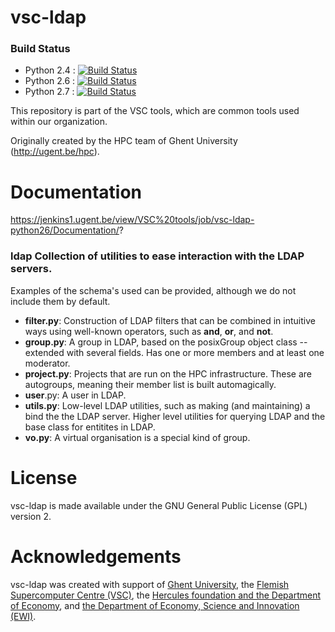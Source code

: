 # vsc-ldap

### Build Status
- Python 2.4 : [![Build Status](https://jenkins1.ugent.be/job/vsc-ldap-python24/badge/icon)](https://jenkins1.ugent.be/job/vsc-base-python24/)
- Python 2.6 : [![Build Status](https://jenkins1.ugent.be/job/vsc-ldap-python26/badge/icon)](https://jenkins1.ugent.be/job/vsc-base-python26/)
- Python 2.7 : [![Build Status](https://jenkins1.ugent.be/job/vsc-ldap-python27/badge/icon)](https://jenkins1.ugent.be/job/vsc-base-python27/)

This repository is part of the VSC tools, which are common tools used within our
organization.

Originally created by the HPC team of Ghent University (http://ugent.be/hpc).

# Documentation
https://jenkins1.ugent.be/view/VSC%20tools/job/vsc-ldap-python26/Documentation/?

### ldap Collection of utilities to ease interaction with the LDAP servers.
Examples of the schema's used can be provided, although we do not include them
by default.
- __filter.py__: Construction of LDAP filters that can be combined in intuitive
  ways using well-known operators, such as __and__, __or__, and __not__.
- __group.py__: A group in LDAP, based on the posixGroup object class --
  extended with several fields. Has one or more members and at least one
  moderator.
- __project.py__: Projects that are run on the HPC infrastructure. These are
  autogroups, meaning their member list is built automagically.
- __user__.py: A user in LDAP.
- __utils.py__: Low-level LDAP utilities, such as making (and maintaining) a
  bind the the LDAP server. Higher level utilities for querying LDAP and the
  base class for entitites in LDAP.
- __vo.py__: A virtual organisation is a special kind of group.

# License
vsc-ldap is made available under the GNU General Public License (GPL) version 2.

# Acknowledgements
vsc-ldap was created with support of [Ghent University](http://www.ugent.be/en),
the [Flemish Supercomputer Centre (VSC)](https://vscentrum.be/nl/en),
the [Hercules foundation and the Department of Economy](http://www.herculesstichting.be/in_English),
and [the Department of Economy, Science and Innovation (EWI)](http://www.ewi-vlaanderen.be/en).
